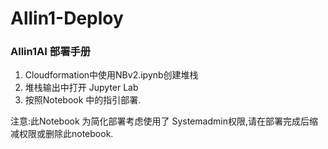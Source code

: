 # Allin1-Deploy

### Allin1AI 部署手册
1. Cloudformation中使用NBv2.ipynb创建堆栈
2. 堆栈输出中打开 Jupyter Lab
3. 按照Notebook 中的指引部署.

注意:此Notebook 为简化部署考虑使用了 Systemadmin权限,请在部署完成后缩减权限或删除此notebook.


